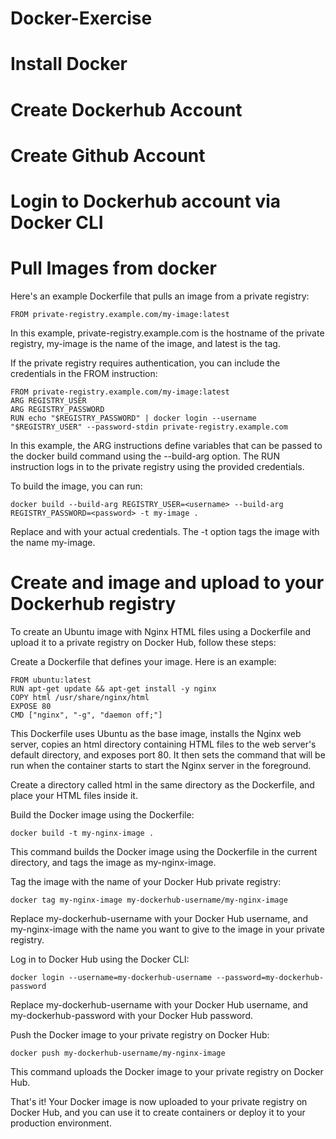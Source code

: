 # Docker-Exercise

# Install Docker

# Create Dockerhub Account

# Create Github Account

# Login to Dockerhub account via Docker CLI


# Pull Images from docker

Here's an example Dockerfile that pulls an image from a private registry:


```
FROM private-registry.example.com/my-image:latest
```

In this example, private-registry.example.com is the hostname of the private registry, my-image is the name of the image, and latest is the tag.

If the private registry requires authentication, you can include the credentials in the FROM instruction:

```
FROM private-registry.example.com/my-image:latest
ARG REGISTRY_USER
ARG REGISTRY_PASSWORD
RUN echo "$REGISTRY_PASSWORD" | docker login --username "$REGISTRY_USER" --password-stdin private-registry.example.com
```

In this example, the ARG instructions define variables that can be passed to the docker build command using the --build-arg option. The RUN instruction logs in to the private registry using the provided credentials.

To build the image, you can run:

```
docker build --build-arg REGISTRY_USER=<username> --build-arg REGISTRY_PASSWORD=<password> -t my-image .
```

Replace <username> and <password> with your actual credentials. The -t option tags the image with the name my-image.

# Create and image and upload to your Dockerhub registry

To create an Ubuntu image with Nginx HTML files using a Dockerfile and upload it to a private registry on Docker Hub, follow these steps:

Create a Dockerfile that defines your image. Here is an example:

```
FROM ubuntu:latest
RUN apt-get update && apt-get install -y nginx
COPY html /usr/share/nginx/html
EXPOSE 80
CMD ["nginx", "-g", "daemon off;"]
```

This Dockerfile uses Ubuntu as the base image, installs the Nginx web server, copies an html directory containing HTML files to the web server's default directory, and exposes port 80. It then sets the command that will be run when the container starts to start the Nginx server in the foreground.

Create a directory called html in the same directory as the Dockerfile, and place your HTML files inside it.

Build the Docker image using the Dockerfile:

```
docker build -t my-nginx-image .
```

This command builds the Docker image using the Dockerfile in the current directory, and tags the image as my-nginx-image.

Tag the image with the name of your Docker Hub private registry:

```
docker tag my-nginx-image my-dockerhub-username/my-nginx-image
```

Replace my-dockerhub-username with your Docker Hub username, and my-nginx-image with the name you want to give to the image in your private registry.

Log in to Docker Hub using the Docker CLI:

```
docker login --username=my-dockerhub-username --password=my-dockerhub-password
```

Replace my-dockerhub-username with your Docker Hub username, and my-dockerhub-password with your Docker Hub password.

Push the Docker image to your private registry on Docker Hub:

```
docker push my-dockerhub-username/my-nginx-image
```

This command uploads the Docker image to your private registry on Docker Hub.

That's it! Your Docker image is now uploaded to your private registry on Docker Hub, and you can use it to create containers or deploy it to your production environment.
